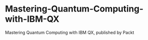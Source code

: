 # Mastering-Quantum-Computing-with-IBM-QX
Mastering Quantum Computing with IBM QX, published by Packt
